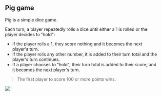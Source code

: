 ## Pig game

Pig is a simple dice game.

Each turn, a player repeatedly rolls a dice until either a 1 is rolled or the player decides to "hold":

- If the player rolls a 1, they score nothing and it becomes the next player's turn.
- If the player rolls any other number, it is added to their turn total and the player's turn continues.
- If a player chooses to "hold", their turn total is added to their score, and it becomes the next player's turn.
> The first player to score 100 or more points wins.

<img src="https://github.com/somekindofwallflower/complete-javascript-course-2021/blob/master/07_Pig_Game/pig_game.gif" />
